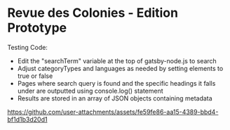 # Revue des Colonies - Edition Prototype
Testing Code:
- Edit the "searchTerm" variable at the top of gatsby-node.js to search
- Adjust categoryTypes and languages as needed by setting elements to true or false
- Pages where search query is found and the specific headings it falls under are outputted using console.log() statement
- Results are stored in an array of JSON objects containing metadata


https://github.com/user-attachments/assets/fe59fe86-aa15-4389-bbd4-bf1d1b3d20d1


